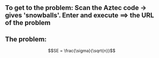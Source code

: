 ## To get to the problem: Scan the Aztec code $\rightarrow$ gives 'snowballs'. Enter and execute ==> the URL of the problem

## The problem:
```math
SE = \frac{\sigma}{\sqrt{n}}
```
